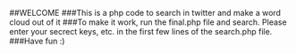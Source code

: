 ##WELCOME
###This is a php code to search in twitter and make a word cloud out of it
###To make it work, run the final.php file and search. Please enter your secrect keys, etc. in the first few lines of the search.php file.
###Have fun :)

